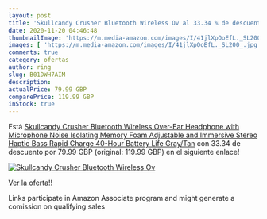 ```yaml
---
layout: post
title: 'Skullcandy Crusher Bluetooth Wireless Ov al 33.34 % de descuento'
date: 2020-11-20 04:46:48
thumbnailImage: 'https://m.media-amazon.com/images/I/41jlXpOoEfL._SL200_.jpg'
images: [ 'https://m.media-amazon.com/images/I/41jlXpOoEfL._SL200_.jpg' ]
comments: true
category: ofertas
author: ring
slug: B01DWH7AIM
description:
actualPrice: 79.99 GBP
comparePrice: 119.99 GBP
inStock: true
---
```


Está [Skullcandy Crusher Bluetooth Wireless Over-Ear Headphone with Microphone  Noise Isolating Memory Foam  Adjustable and Immersive Stereo Haptic Bass  Rapid Charge 40-Hour Battery Life  Gray/Tan](https://www.amazon.co.uk/dp/B01DWH7AIM/?tag=tolees0a-21) con 33.34 de descuento por 79.99 GBP (original: 119.99 GBP) en el siguiente enlace!

[![Skullcandy Crusher Bluetooth Wireless Ov](https://m.media-amazon.com/images/I/41jlXpOoEfL._SL200_.jpg)](https://www.amazon.co.uk/dp/B01DWH7AIM/?tag=tolees0a-21)

[Ver la oferta!!](https://www.amazon.co.uk/dp/B01DWH7AIM/?tag=tolees0a-21)

Links participate in Amazon Associate program and might generate a comission on qualifying sales


